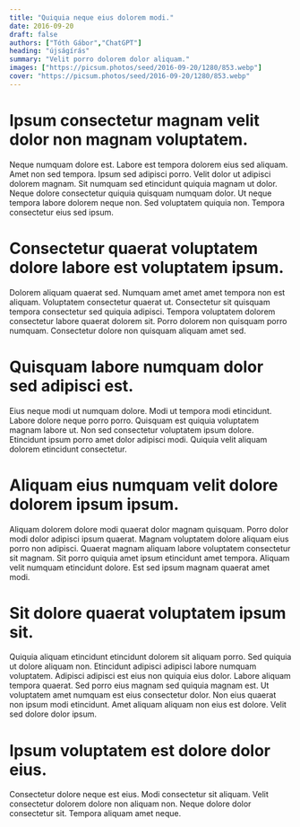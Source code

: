 ```yaml
---
title: "Quiquia neque eius dolorem modi."
date: 2016-09-20
draft: false 
authors: ["Tóth Gábor","ChatGPT"]
heading: "újságírás"
summary: "Velit porro dolorem dolor aliquam."
images: ["https://picsum.photos/seed/2016-09-20/1280/853.webp"]
cover: "https://picsum.photos/seed/2016-09-20/1280/853.webp"
---
```

# Ipsum consectetur magnam velit dolor non magnam voluptatem.        
Neque numquam dolore est. Labore est tempora dolorem eius sed aliquam. Amet non sed tempora. Ipsum sed adipisci porro. Velit dolor ut adipisci dolorem magnam. Sit numquam sed etincidunt quiquia magnam ut dolor. Neque dolore consectetur quiquia quisquam numquam dolor. Ut neque tempora labore dolorem neque non. Sed voluptatem quiquia non. Tempora consectetur eius sed ipsum.

# Consectetur quaerat voluptatem dolore labore est voluptatem ipsum.        
Dolorem aliquam quaerat sed. Numquam amet amet amet tempora non est aliquam. Voluptatem consectetur quaerat ut. Consectetur sit quisquam tempora consectetur sed quiquia adipisci. Tempora voluptatem dolorem consectetur labore quaerat dolorem sit. Porro dolorem non quisquam porro numquam. Consectetur dolore non quisquam aliquam amet sed.

# Quisquam labore numquam dolor sed adipisci est.        
Eius neque modi ut numquam dolore. Modi ut tempora modi etincidunt. Labore dolore neque porro porro. Quisquam est quiquia voluptatem magnam labore ut. Non sed consectetur voluptatem ipsum dolore. Etincidunt ipsum porro amet dolor adipisci modi. Quiquia velit aliquam dolorem etincidunt consectetur.

# Aliquam eius numquam velit dolore dolorem ipsum ipsum.        
Aliquam dolorem dolore modi quaerat dolor magnam quisquam. Porro dolor modi dolor adipisci ipsum quaerat. Magnam voluptatem dolore aliquam eius porro non adipisci. Quaerat magnam aliquam labore voluptatem consectetur sit magnam. Sit porro quiquia amet ipsum etincidunt amet tempora. Aliquam velit numquam etincidunt dolore. Est sed ipsum magnam quaerat amet modi.

# Sit dolore quaerat voluptatem ipsum sit.        
Quiquia aliquam etincidunt etincidunt dolorem sit aliquam porro. Sed quiquia ut dolore aliquam non. Etincidunt adipisci adipisci labore numquam voluptatem. Adipisci adipisci est eius non quiquia eius dolor. Labore aliquam tempora quaerat. Sed porro eius magnam sed quiquia magnam est. Ut voluptatem amet numquam est eius consectetur dolor. Non eius quaerat non ipsum modi etincidunt. Amet aliquam aliquam non eius est dolore. Velit sed dolore dolor ipsum.

# Ipsum voluptatem est dolore dolor eius.        
Consectetur dolore neque est eius. Modi consectetur sit aliquam. Velit consectetur dolorem dolore non aliquam non. Neque dolore dolor consectetur sit. Tempora aliquam amet neque.


